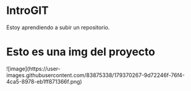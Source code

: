 # IntroGIT
Estoy aprendiendo a subir un repositorio.

<h1> Esto es una img del proyecto </h1>
![image](https://user-images.githubusercontent.com/83875338/179370267-9d72246f-76f4-4ca5-8978-eb1ff871366f.png)

